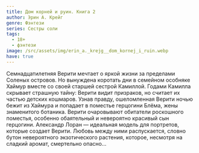 ```yaml
---
title: Дом корней и руин. Книга 2
author: Эрин А. Крейг
genre: Фэнтези
series: Сестры соли
tags:
  - 18+
  - фэнтези
image: /src/assets/img/erin_a._krejg__dom_kornej_i_ruin.webp
have: true
---
```

Семнадцатилетняя Верити мечтает о яркой жизни за пределами Соленых островов. Но вынуждена коротать дни в семейном особняке Хаймур вместе со своей старшей сестрой Камиллой. Годами Камилла скрывает страшную тайну: Верити видит призраков, но считает их частью детских кошмаров. Узнав правду, ошеломленная Верити ночью бежит из Хаймура и попадает в поместье герцогини Блёма, жены знаменитого ботаника. Верити очаровывают обитатели роскошного поместья, особенно обаятельный и невероятно красивый сын герцогини. Александр Лоран — идеальная модель для портретов, которые создает Верити. Любовь между ними распускается, словно бутон невероятного экзотического растения, которое, несмотря на сладкий аромат, смертельно опасно...
